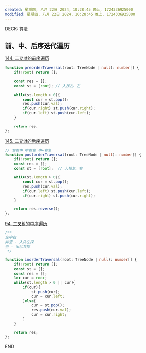 ```yaml
---
created: 星期四, 八月 22日 2024, 10:28:45 晚上, 1724336925000
modified: 星期四, 八月 22日 2024, 10:28:45 晚上, 1724336925000
---
```




DECK: 算法
## 前、中、后序迭代遍历

[144. 二叉树的前序遍历](https://leetcode.cn/problems/binary-tree-preorder-traversal/) 

```typescript
function preorderTraversal(root: TreeNode | null): number[] {
    if(!root) return [];
    
    const res = [];
    const st = [root]; // 入栈右、左

    while(st.length > 0){
        const cur = st.pop();
        res.push(cur.val);
        if(cur.right) st.push(cur.right);
        if(cur.left) st.push(cur.left);
    }   

    return res;
};
```


[145. 二叉树的后序遍历](https://leetcode.cn/problems/binary-tree-postorder-traversal/) 

```typescript
// 左右中 中右左 中+右左
function postorderTraversal(root: TreeNode | null): number[] {
    if(!root) return [];
    const res = [];
    const st = [root];  // 入栈左、右

    while(st.length > 0){
        const cur = st.pop();
        res.push(cur.val);
        if(cur.left) st.push(cur.left);
        if(cur.right) st.push(cur.right);
    } 

    return res.reverse();
};
```

[94. 二叉树的中序遍历](https://leetcode.cn/problems/binary-tree-inorder-traversal/)

```typescript
/**
左中右
非空 - 入队左探
空 - 出队右探
 */

function inorderTraversal(root: TreeNode | null): number[] {
    if(!root) return [];
    const st = [];
    const res = [];
    let cur = root;
    while(st.length > 0 || cur){
        if(cur){
            st.push(cur);
            cur = cur.left;
        }else{
            cur = st.pop();
            res.push(cur.val);
            cur = cur.right;
        }
    }

    return res;
};
```


END
<!--ID: 1726850011736-->

